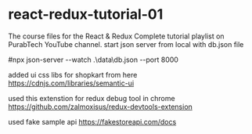 # react-redux-tutorial-01
The course files for the React &amp; Redux Complete tutorial playlist on PurabTech YouTube channel.
start json server from local with db.json file

#npx json-server --watch .\data\db.json --port 8000

added ui css libs for shopkart from here
https://cdnjs.com/libraries/semantic-ui

used this extenstion for redux debug tool in chrome
https://github.com/zalmoxisus/redux-devtools-extension

used fake sample api 
https://fakestoreapi.com/docs